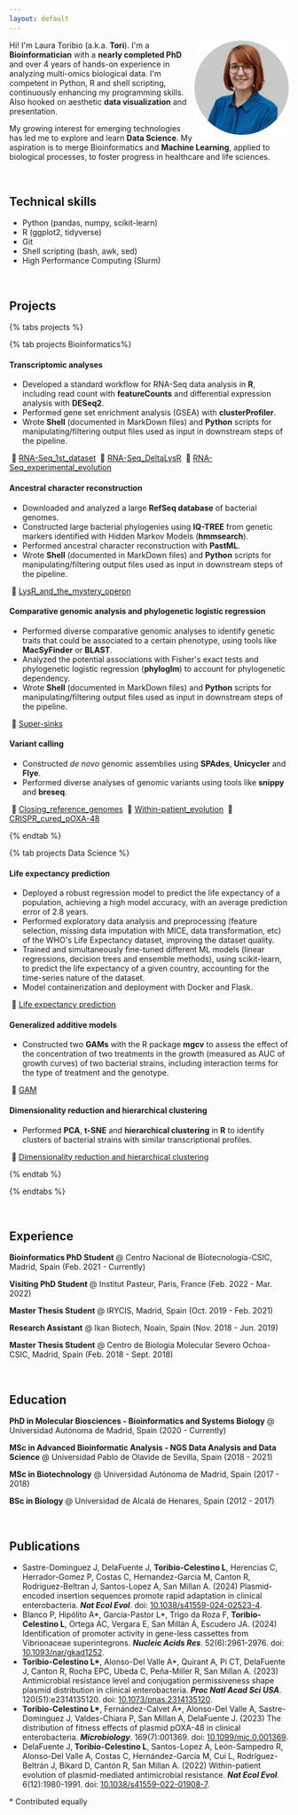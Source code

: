 ```yaml
---
layout: default
---
```



<img src="/assets/images/profile_photo_circle.png" style="float: right; width: 170px;">

Hi! I'm Laura Toribio (a.k.a. **Tori**). I'm a **Bioinformatician** with a **nearly completed PhD** and over 4 years of hands-on experience in analyzing multi-omics biological data. I'm competent in Python, R and shell scripting, continuously enhancing my programming skills. Also hooked on aesthetic **data visualization** and presentation. 

My growing interest for emerging technologies has led me to explore and learn **Data Science**. My aspiration is to merge Bioinformatics and **Machine Learning**, applied to biological processes, to foster progress in healthcare and life sciences.


<br>

## Technical skills

* Python (pandas, numpy, scikit-learn)
* R (ggplot2, tidyverse)
* Git
* Shell scripting (bash, awk, sed)
* High Performance Computing (Slurm)

<br>



## Projects

{% tabs projects %}

{% tab projects Bioinformatics%}


#### Transcriptomic analyses

* Developed a standard workflow for RNA-Seq data analysis in **R**, including read count with **featureCounts** and differential expression analysis with **DESeq2**.
* Performed gene set enrichment analysis (GSEA) with **clusterProfiler**.
* Wrote **Shell** (documented in MarkDown files) and **Python** scripts for manipulating/filtering output files used as input in downstream steps of the pipeline.

&nbsp;🔗 [RNA-Seq_1st_dataset](https://github.com/LaboraTORIbio/RNA-Seq_enterobacteria_pOXA-48/blob/main/RNA-Seq_1st_dataset/RNA-Seq_1st_dataset.md)
&nbsp;🔗 [RNA-Seq_DeltaLysR](https://github.com/LaboraTORIbio/RNA-Seq_enterobacteria_pOXA-48/blob/main/RNA-Seq_DeltaLysR/RNA-Seq_2nd_dataset.md)
&nbsp;🔗 [RNA-Seq_experimental_evolution](https://github.com/LaboraTORIbio/RNA-Seq_enterobacteria_pOXA-48/blob/main/RNA-Seq_experimental_evolution/RNA-Seq_experimental_evolution.md)



#### Ancestral character reconstruction

* Downloaded and analyzed a large **RefSeq database** of bacterial genomes.
* Constructed large bacterial phylogenies using **IQ-TREE** from genetic markers identified with Hidden Markov Models (**hmmsearch**).
* Performed ancestral character reconstruction with **PastML**.
* Wrote **Shell** (documented in MarkDown files) and **Python** scripts for manipulating/filtering output files used as input in downstream steps of the pipeline.

&nbsp;🔗 [LysR_and_the_mystery_operon](https://github.com/LaboraTORIbio/RNA-Seq_enterobacteria_pOXA-48/blob/main/LysR_and_the_mystery_operon/LysR_and_the_mystery_operon.md)



#### Comparative genomic analysis and phylogenetic logistic regression

* Performed diverse comparative genomic analyses to identify genetic traits that could be associated to a certain phenotype, using tools like **MacSyFinder** or **BLAST**.
* Analyzed the potential associations with Fisher's exact tests and phylogenetic logistic regression (**phyloglm**) to account for phylogenetic dependency.
* Wrote **Shell** (documented in MarkDown files) and **Python** scripts for manipulating/filtering output files used as input in downstream steps of the pipeline.

&nbsp;🔗 [Super-sinks](https://github.com/LaboraTORIbio/super-sinks)



#### Variant calling

* Constructed *de novo* genomic assemblies using **SPAdes**, **Unicycler** and **Flye**.
* Performed diverse analyses of genomic variants using tools like **snippy** and **breseq**.

&nbsp;🔗 [Closing_reference_genomes](https://github.com/LaboraTORIbio/RNA-Seq_enterobacteria_pOXA-48/blob/main/Genome_assemblies/closing_reference_genomes.md)
&nbsp;🔗 [Within-patient_evolution](https://github.com/LaboraTORIbio/within_patient_evolution/blob/main/within_patient_evolution.md)
&nbsp;🔗 [CRISPR_cured_pOXA-48](https://github.com/LaboraTORIbio/CRISPR_cured_pOXA-48/blob/main/CRISPR_cured_pOXA-48.md)


{% endtab %}


{% tab projects Data Science %}

#### Life expectancy prediction

* Deployed a robust regression model to predict the life expectancy of a population, achieving a high model accuracy, with an average prediction error of 2.8 years.
* Performed exploratory data analysis and preprocessing (feature selection, missing data imputation with MICE, data transformation, etc) of the WHO's Life Expectancy dataset, improving the dataset quality.
* Trained and simultaneously fine-tuned different ML models (linear regressions, decision trees and ensemble methods), using scikit-learn, to predict the life expectancy of a given country, accounting for the time-series nature of the dataset.
* Model containerization and deployment with Docker and Flask.

&nbsp;🔗 [Life expectancy prediction](https://github.com/LaboraTORIbio/life_expectancy_prediction)


#### Generalized additive models

* Constructed two **GAMs** with the R package **mgcv** to assess the effect of the concentration of two treatments in the growth (measured as AUC of growth curves) of two bacterial strains, including interaction terms for the type of treatment and the genotype.

&nbsp;🔗 [GAM](https://github.com/LaboraTORIbio/RNA-Seq_enterobacteria_pOXA-48/blob/main/EDA_Stats_Figs/GAM.R)


#### Dimensionality reduction and hierarchical clustering

* Performed **PCA**, **t-SNE** and **hierarchical clustering** in **R** to identify clusters of bacterial strains with similar transcriptional profiles.

&nbsp;🔗 [Dimensionality reduction and hierarchical clustering](https://github.com/LaboraTORIbio/RNA-Seq_enterobacteria_pOXA-48/blob/main/EDA_Stats_Figs/EDA_Stats_Figs.md#dimensionality-reduction-and-hierarchical-clustering)


{% endtab %}

{% endtabs %}

<br>



## Experience

**Bioinformatics PhD Student** @ Centro Nacional de Biotecnología-CSIC, Madrid, Spain (Feb. 2021 - Currently)

**Visiting PhD Student** @ Institut Pasteur, Paris, France (Feb. 2022 - Mar. 2022)

**Master Thesis Student** @ IRYCIS, Madrid, Spain (Oct. 2019 - Feb. 2021)

**Research Assistant** @ Ikan Biotech, Noain, Spain (Nov. 2018 - Jun. 2019)

**Master Thesis Student** @ Centro de Biología Molecular Severo Ochoa-CSIC, Madrid, Spain (Feb. 2018 - Sept. 2018)

<br>



## Education

**PhD in Molecular Biosciences - Bioinformatics and Systems Biology** @ Universidad Autónoma de Madrid, Spain (2020 - Currently)

**MSc in Advanced Bioinformatic Analysis - NGS Data Analysis and Data Science** @ Universidad Pablo de Olavide de Sevilla, Spain (2018 - 2021)

**MSc in Biotechnology** @ Universidad Autónoma de Madrid, Spain (2017 - 2018)

**BSc in Biology** @ Universidad de Alcalá de Henares, Spain (2012 - 2017)

<br>



## Publications

* Sastre-Dominguez J, DelaFuente J, **Toribio-Celestino L**, Herencias C, Herrador-Gomez P, Costas C, Hernandez-Garcia M, Canton R, Rodriguez-Beltran J, Santos-Lopez A, San Millan A. (2024) Plasmid-encoded insertion sequences promote rapid adaptation in clinical enterobacteria. __*Nat Ecol Evol*__. doi: [10.1038/s41559-024-02523-4](https://doi.org/10.1038/s41559-024-02523-4).
* Blanco P, Hipólito A\*, García-Pastor L\*, Trigo da Roza F, **Toribio-Celestino L**, Ortega AC, Vergara E, San Millán Á, Escudero JA. (2024) Identification of promoter activity in gene-less cassettes from Vibrionaceae superintegrons. __*Nucleic Acids Res*__. 52(6):2961-2976. doi: [10.1093/nar/gkad1252](https://academic.oup.com/nar/article/52/6/2961/7517494).
* **Toribio-Celestino L\***, Alonso-Del Valle A\*, Quirant A, Pi CT, DelaFuente J, Canton R, Rocha EPC, Ubeda C, Peña-Miller R, San Millan A. (2023) Antimicrobial resistance level and conjugation permissiveness shape plasmid distribution in clinical enterobacteria. __*Proc Natl Acad Sci USA*__. 120(51):e2314135120. doi: [10.1073/pnas.2314135120](https://www.pnas.org/doi/abs/10.1073/pnas.2314135120).
* **Toribio-Celestino L\***, Fernández-Calvet A\*, Alonso-Del Valle A, Sastre-Dominguez J, Valdes-Chiara P, San Millan A, DelaFuente J. (2023) The distribution of fitness effects of plasmid pOXA-48 in clinical enterobacteria. __*Microbiology*__. 169(7):001369. doi: [10.1099/mic.0.001369](https://www.microbiologyresearch.org/content/journal/micro/10.1099/mic.0.001369).
* DelaFuente J, **Toribio-Celestino L**, Santos-Lopez A, León-Sampedro R, Alonso-Del Valle A, Costas C, Hernández-García M, Cui L, Rodríguez-Beltrán J, Bikard D, Cantón R, San Millan A. (2022) Within-patient evolution of plasmid-mediated antimicrobial resistance. __*Nat Ecol Evol*__. 6(12):1980-1991. doi: [10.1038/s41559-022-01908-7](https://www.nature.com/articles/s41559-022-01908-7).

\* Contributed equally